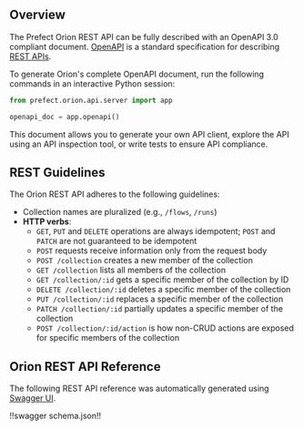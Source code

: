 ## Overview

The Prefect Orion REST API can be fully described with an OpenAPI 3.0 compliant document. [OpenAPI](https://swagger.io/docs/specification/about/) is a standard specification for describing [REST APIs](https://technically.dev/posts/apis-for-the-rest-of-us). 

To generate Orion's complete OpenAPI document, run the following commands in an interactive Python session:

```python
from prefect.orion.api.server import app

openapi_doc = app.openapi()
```

This document allows you to generate your own API client, explore the API using an API inspection tool, or write tests to ensure API compliance.

## REST Guidelines

The Orion REST API adheres to the following guidelines:

- Collection names are pluralized (e.g., `/flows`, `/runs`)
- **HTTP verbs**:
    - `GET`, `PUT` and `DELETE` operations are always idempotent; `POST` and `PATCH` are not guaranteed to be idempotent
    - `POST` requests receive information only from the request body
    - `POST /collection` creates a new member of the collection
    - `GET /collection` lists all members of the collection
    - `GET /collection/:id` gets a specific member of the collection by ID
    - `DELETE /collection/:id` deletes a specific member of the collection 
    - `PUT /collection/:id` replaces a specific member of the collection
    - `PATCH /collection/:id` partially updates a specific member of the collection
    - `POST /collection/:id/action` is how non-CRUD actions are exposed for specific members of the collection

## Orion REST API Reference

The following REST API reference was automatically generated using [Swagger UI](https://swagger.io/tools/swagger-ui/).

!!swagger schema.json!!
